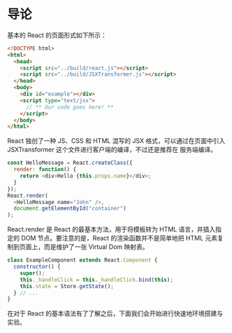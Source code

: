 # 导论

基本的 React 的页面形式如下所示：

```html
<!DOCTYPE html>
<html>
  <head>
    <script src="../build/react.js"></script>
    <script src="../build/JSXTransformer.js"></script>
  </head>
  <body>
    <div id="example"></div>
    <script type="text/jsx">
      // ** Our code goes here! **
    </script>
  </body>
</html>
```

React 独创了一种 JS、CSS 和 HTML 混写的 JSX 格式，可以通过在页面中引入 JSXTransformer 这个文件进行客户端的编译，不过还是推荐在 服务端编译。

```js
const HelloMessage = React.createClass({
  render: function() {
    return <div>Hello {this.props.name}</div>;
  }
});
React.render(
  <HelloMessage name="John" />,
  document.getElementById("container")
);
```

React.render 是 React 的最基本方法，用于将模板转为 HTML 语言，并插入指定的 DOM 节点。要注意的是，React 的渲染函数并不是简单地把 HTML 元素复制到页面上，而是维护了一张 Virtual Dom 映射表。

```js
class ExampleComponent extends React.Component {
  constructor() {
    super();
    this._handleClick = this._handleClick.bind(this);
    this.state = Store.getState();
  } // ...
}
```

在对于 React 的基本语法有了了解之后，下面我们会开始进行快速地环境搭建与实验。
